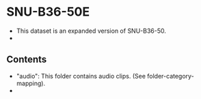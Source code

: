 # SNU-B36-50E
- This dataset is an expanded version of SNU-B36-50.
- 



## Contents

- "audio": This folder contains audio clips. (See folder-category-mapping).
- 
